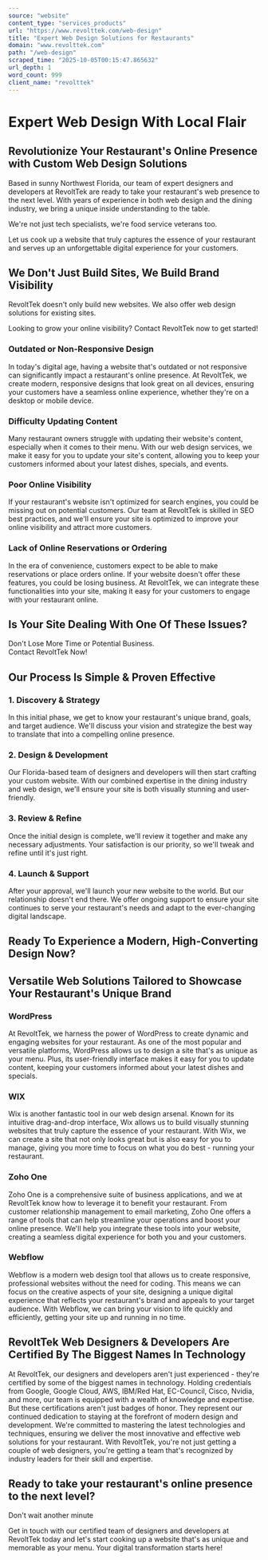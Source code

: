 ```yaml
---
source: "website"
content_type: "services_products"
url: "https://www.revolttek.com/web-design"
title: "Expert Web Design Solutions for Restaurants"
domain: "www.revolttek.com"
path: "/web-design"
scraped_time: "2025-10-05T00:15:47.865632"
url_depth: 1
word_count: 999
client_name: "revolttek"
---
```


# Expert Web Design With Local Flair

## Revolutionize Your Restaurant's Online Presence with Custom Web Design Solutions  

Based in sunny Northwest Florida, our team of expert designers and developers at RevoltTek are ready to take your restaurant's web presence to the next level. With years of experience in both web design and the dining industry, we bring a unique inside understanding to the table.  

We're not just tech specialists, we're food service veterans too.

Let us cook up a website that truly captures the essence of your restaurant and serves up an unforgettable digital experience for your customers.

## We Don't Just Build Sites, We Build Brand Visibility

RevoltTek doesn't only build new websites. We also offer web design solutions for existing sites.

Looking to grow your online visibility?  Contact RevoltTek now to get started!

### Outdated or Non-Responsive Design  

In today's digital age, having a website that's outdated or not responsive can significantly impact a restaurant's online presence. At RevoltTek, we create modern, responsive designs that look great on all devices, ensuring your customers have a seamless online experience, whether they're on a desktop or mobile device.

### Difficulty Updating Content  

Many restaurant owners struggle with updating their website's content, especially when it comes to their menu. With our web design services, we make it easy for you to update your site's content, allowing you to keep your customers informed about your latest dishes, specials, and events.

### Poor Online Visibility  

If your restaurant's website isn't optimized for search engines, you could be missing out on potential customers. Our team at RevoltTek is skilled in SEO best practices, and we'll ensure your site is optimized to improve your online visibility and attract more customers.

### Lack of Online Reservations or Ordering  

In the era of convenience, customers expect to be able to make reservations or place orders online. If your website doesn't offer these features, you could be losing business. At RevoltTek, we can integrate these functionalities into your site, making it easy for your customers to engage with your restaurant online.

## Is Your Site Dealing With One Of These Issues?  
Don't Lose More Time or Potential Business.  
Contact RevoltTek Now!

## Our Process Is Simple & Proven Effective

### 1. Discovery & Strategy  

In this initial phase, we get to know your restaurant's unique brand, goals, and target audience. We'll discuss your vision and strategize the best way to translate that into a compelling online presence.

### 2. Design & Development  

Our Florida-based team of designers and developers will then start crafting your custom website. With our combined expertise in the dining industry and web design, we'll ensure your site is both visually stunning and user-friendly.

### 3. Review & Refine  

Once the initial design is complete, we'll review it together and make any necessary adjustments. Your satisfaction is our priority, so we'll tweak and refine until it's just right.

### 4. Launch & Support  

After your approval, we'll launch your new website to the world. But our relationship doesn't end there. We offer ongoing support to ensure your site continues to serve your restaurant's needs and adapt to the ever-changing digital landscape.

## Ready To Experience a Modern, High-Converting Design Now?

## Versatile Web Solutions Tailored to Showcase Your Restaurant's Unique Brand

### WordPress

At RevoltTek, we harness the power of WordPress to create dynamic and engaging websites for your restaurant. As one of the most popular and versatile platforms, WordPress allows us to design a site that's as unique as your menu. Plus, its user-friendly interface makes it easy for you to update content, keeping your customers informed about your latest dishes and specials.

### WIX

Wix is another fantastic tool in our web design arsenal. Known for its intuitive drag-and-drop interface, Wix allows us to build visually stunning websites that truly capture the essence of your restaurant. With Wix, we can create a site that not only looks great but is also easy for you to manage, giving you more time to focus on what you do best - running your restaurant.

### Zoho One

Zoho One is a comprehensive suite of business applications, and we at RevoltTek know how to leverage it to benefit your restaurant. From customer relationship management to email marketing, Zoho One offers a range of tools that can help streamline your operations and boost your online presence. We'll help you integrate these tools into your website, creating a seamless digital experience for both you and your customers.

### Webflow

Webflow is a modern web design tool that allows us to create responsive, professional websites without the need for coding. This means we can focus on the creative aspects of your site, designing a unique digital experience that reflects your restaurant's brand and appeals to your target audience. With Webflow, we can bring your vision to life quickly and efficiently, getting your site up and running in no time.

## RevoltTek Web Designers & Developers Are Certified By The Biggest Names In Technology

At RevoltTek, our designers and developers aren't just experienced - they're certified by some of the biggest names in technology. Holding credentials from Google, Google Cloud, AWS, IBM/Red Hat, EC-Council, Cisco, Nvidia, and more, our team is equipped with a wealth of knowledge and expertise. But these certifications aren't just badges of honor. They represent our continued dedication to staying at the forefront of modern design and development. We're committed to mastering the latest technologies and techniques, ensuring we deliver the most innovative and effective web solutions for your restaurant. With RevoltTek, you're not just getting a couple of web designers, you're getting a team that's recognized by industry leaders for their skill and expertise.

## Ready to take your restaurant's online presence to the next level?  
Don't wait another minute

Get in touch with our certified team of designers and developers at RevoltTek today and let's start cooking up a website that's as unique and memorable as your menu. Your digital transformation starts here!